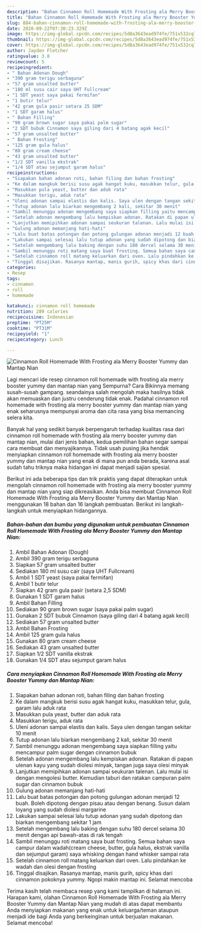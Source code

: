 ```yaml
---
description: "Bahan Cinnamon Roll Homemade With Frosting ala Merry Booster Yummy dan Mantap Nian | Bahan Membuat Cinnamon Roll Homemade With Frosting ala Merry Booster Yummy dan Mantap Nian Yang Enak Dan Lezat"
title: "Bahan Cinnamon Roll Homemade With Frosting ala Merry Booster Yummy dan Mantap Nian | Bahan Membuat Cinnamon Roll Homemade With Frosting ala Merry Booster Yummy dan Mantap Nian Yang Enak Dan Lezat"
slug: 884-bahan-cinnamon-roll-homemade-with-frosting-ala-merry-booster-yummy-dan-mantap-nian-bahan-membuat-cinnamon-roll-homemade-with-frosting-ala-merry-booster-yummy-dan-mantap-nian-yang-enak-dan-lezat
date: 2020-09-22T07:30:23.329Z
image: https://img-global.cpcdn.com/recipes/5d8a3643ead974fe/751x532cq70/cinnamon-roll-homemade-with-frosting-ala-merry-booster-yummy-dan-mantap-nian-foto-resep-utama.jpg
thumbnail: https://img-global.cpcdn.com/recipes/5d8a3643ead974fe/751x532cq70/cinnamon-roll-homemade-with-frosting-ala-merry-booster-yummy-dan-mantap-nian-foto-resep-utama.jpg
cover: https://img-global.cpcdn.com/recipes/5d8a3643ead974fe/751x532cq70/cinnamon-roll-homemade-with-frosting-ala-merry-booster-yummy-dan-mantap-nian-foto-resep-utama.jpg
author: Jayden Fletcher
ratingvalue: 3.8
reviewcount: 5
recipeingredient:
- " Bahan Adonan Dough"
- "390 gram terigu serbaguna"
- "57 gram unsalted butter"
- "180 ml susu cair saya UHT Fullcream"
- "1 SDT yeast saya pakai fermifan"
- "1 butir telur"
- "42 gram gula pasir setara 25 SDM"
- "1 SDT garam halus"
- " Bahan Filling"
- "90 gram brown sugar saya pakai palm sugar"
- "2 SDT bubuk Cinnamon saya giling dari 4 batang agak kecil"
- "57 gram unsalted butter"
- " Bahan Frosting"
- "125 gram gula halus"
- "80 gram cream cheese"
- "43 gram unsalted butter"
- "1/2 SDT vanilla ekstrak"
- "1/4 SDT atau sejumput garam halus"
recipeinstructions:
- "Siapakan bahan adonan roti, bahan filing dan bahan frosting"
- "Ke dalam mangkuk berisi susu agak hangat kuku, masukkan telur, gula, garam lalu aduk rata"
- "Masukkan pula yeast, butter dan aduk rata"
- "Masukkan terigu, aduk rata"
- "Uleni adonan sampai elastis dan kalis. Saya ulen dengan tangan sekitar 10 menit"
- "Tutup adonan lalu biarkan mengembang 2 kali, sekitar 30 menit"
- "Sambil menunggu adonan mengembang saya siapkan filling yaitu mencampur palm sugar dengan cinnamon bubuk"
- "Setelah adonan mengembang lalu kempiskan adonan. Ratakan di papan ulenan kayu yang sudah diolesi minyak, tangan juga saya olesi minyak"
- "Lanjutkan memipihkan adonan sampai seukuran talenan. Lalu mulai isi dengan mengolesi butter. Kemudian taburi dan ratakan campuran palm sugar dan cinnamon bubuk"
- "Gulung adonan memanjang hati-hati"
- "Lalu buat batas potongan dan potong gulungan adonan menjadi 12 buah. Boleh dipotong dengan pisau atau dengan benang. Susun dalam loyang yang sudah diolesi margarine"
- "Lakukan sampai selesai lalu tutup adonan yang sudah dipotong dan biarkan mengembang sekitar 1 jam"
- "Setelah mengembang lalu baking dengan suhu 180 dercel selama 30 menit dengan api bawah-atas di rak tengah"
- "Sambil menunggu roti matang saya buat frosting. Semua bahan saya campur dalam wadah(cream cheese, butter, gula halus, ekstrak vanilla dan sejumput garam) saya whisking dengan hand whisker sampai rata"
- "Setelah cinnamon roll matang keluarkan dari oven. Lalu pindahkan ke wadah dan olesi dengan frosting"
- "Tinggal disajikan. Rasanya mantap, manis gurih, spicy khas dari cinnamon pokoknya yummy. Ngopi makin mantap ini. Selamat mencoba"
categories:
- Resep
tags:
- cinnamon
- roll
- homemade

katakunci: cinnamon roll homemade 
nutrition: 289 calories
recipecuisine: Indonesian
preptime: "PT25M"
cooktime: "PT31M"
recipeyield: "1"
recipecategory: Lunch

---
```



![Cinnamon Roll Homemade With Frosting ala Merry Booster Yummy dan Mantap Nian](https://img-global.cpcdn.com/recipes/5d8a3643ead974fe/751x532cq70/cinnamon-roll-homemade-with-frosting-ala-merry-booster-yummy-dan-mantap-nian-foto-resep-utama.jpg)

Lagi mencari ide resep cinnamon roll homemade with frosting ala merry booster yummy dan mantap nian yang Sempurna? Cara Bikinnya memang susah-susah gampang. seandainya salah mengolah maka hasilnya tidak akan memuaskan dan justru cenderung tidak enak. Padahal cinnamon roll homemade with frosting ala merry booster yummy dan mantap nian yang enak seharusnya mempunyai aroma dan cita rasa yang bisa memancing selera kita.



Banyak hal yang sedikit banyak berpengaruh terhadap kualitas rasa dari cinnamon roll homemade with frosting ala merry booster yummy dan mantap nian, mulai dari jenis bahan, kedua pemilihan bahan segar sampai cara membuat dan menyajikannya. Tidak usah pusing jika hendak menyiapkan cinnamon roll homemade with frosting ala merry booster yummy dan mantap nian yang enak di mana pun anda berada, karena asal sudah tahu triknya maka hidangan ini dapat menjadi sajian spesial.


Berikut ini ada beberapa tips dan trik praktis yang dapat diterapkan untuk mengolah cinnamon roll homemade with frosting ala merry booster yummy dan mantap nian yang siap dikreasikan. Anda bisa membuat Cinnamon Roll Homemade With Frosting ala Merry Booster Yummy dan Mantap Nian menggunakan 18 bahan dan 16 langkah pembuatan. Berikut ini langkah-langkah untuk menyiapkan hidangannya.

<!--inarticleads1-->

##### Bahan-bahan dan bumbu yang digunakan untuk pembuatan Cinnamon Roll Homemade With Frosting ala Merry Booster Yummy dan Mantap Nian:

1. Ambil  Bahan Adonan (Dough)
1. Ambil 390 gram terigu serbaguna
1. Siapkan 57 gram unsalted butter
1. Sediakan 180 ml susu cair (saya UHT Fullcream)
1. Ambil 1 SDT yeast (saya pakai fermifan)
1. Ambil 1 butir telur
1. Siapkan 42 gram gula pasir (setara 2,5 SDM)
1. Gunakan 1 SDT garam halus
1. Ambil  Bahan Filling
1. Sediakan 90 gram brown sugar (saya pakai palm sugar)
1. Gunakan 2 SDT bubuk Cinnamon (saya giling dari 4 batang agak kecil)
1. Sediakan 57 gram unsalted butter
1. Ambil  Bahan Frosting
1. Ambil 125 gram gula halus
1. Gunakan 80 gram cream cheese
1. Sediakan 43 gram unsalted butter
1. Siapkan 1/2 SDT vanilla ekstrak
1. Gunakan 1/4 SDT atau sejumput garam halus




<!--inarticleads2-->

##### Cara menyiapkan Cinnamon Roll Homemade With Frosting ala Merry Booster Yummy dan Mantap Nian:

1. Siapakan bahan adonan roti, bahan filing dan bahan frosting
1. Ke dalam mangkuk berisi susu agak hangat kuku, masukkan telur, gula, garam lalu aduk rata
1. Masukkan pula yeast, butter dan aduk rata
1. Masukkan terigu, aduk rata
1. Uleni adonan sampai elastis dan kalis. Saya ulen dengan tangan sekitar 10 menit
1. Tutup adonan lalu biarkan mengembang 2 kali, sekitar 30 menit
1. Sambil menunggu adonan mengembang saya siapkan filling yaitu mencampur palm sugar dengan cinnamon bubuk
1. Setelah adonan mengembang lalu kempiskan adonan. Ratakan di papan ulenan kayu yang sudah diolesi minyak, tangan juga saya olesi minyak
1. Lanjutkan memipihkan adonan sampai seukuran talenan. Lalu mulai isi dengan mengolesi butter. Kemudian taburi dan ratakan campuran palm sugar dan cinnamon bubuk
1. Gulung adonan memanjang hati-hati
1. Lalu buat batas potongan dan potong gulungan adonan menjadi 12 buah. Boleh dipotong dengan pisau atau dengan benang. Susun dalam loyang yang sudah diolesi margarine
1. Lakukan sampai selesai lalu tutup adonan yang sudah dipotong dan biarkan mengembang sekitar 1 jam
1. Setelah mengembang lalu baking dengan suhu 180 dercel selama 30 menit dengan api bawah-atas di rak tengah
1. Sambil menunggu roti matang saya buat frosting. Semua bahan saya campur dalam wadah(cream cheese, butter, gula halus, ekstrak vanilla dan sejumput garam) saya whisking dengan hand whisker sampai rata
1. Setelah cinnamon roll matang keluarkan dari oven. Lalu pindahkan ke wadah dan olesi dengan frosting
1. Tinggal disajikan. Rasanya mantap, manis gurih, spicy khas dari cinnamon pokoknya yummy. Ngopi makin mantap ini. Selamat mencoba




Terima kasih telah membaca resep yang kami tampilkan di halaman ini. Harapan kami, olahan Cinnamon Roll Homemade With Frosting ala Merry Booster Yummy dan Mantap Nian yang mudah di atas dapat membantu Anda menyiapkan makanan yang enak untuk keluarga/teman ataupun menjadi ide bagi Anda yang berkeinginan untuk berjualan makanan. Selamat mencoba!
